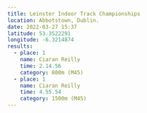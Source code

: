 ```yaml
---
title: Leinster Indoor Track Championships
location: Abbotstown, Dublin.
date: 2022-03-27 15:37
latitude: 53.3522291
longitude: -6.3214874
results:
  - place: 1
    name: Ciaran Reilly
    time: 2.14.56
    category: 800m (M45)
  - place: 1
    name: Ciaran Reilly
    time: 4.55.54
    category: 1500m (M45)
---
```

